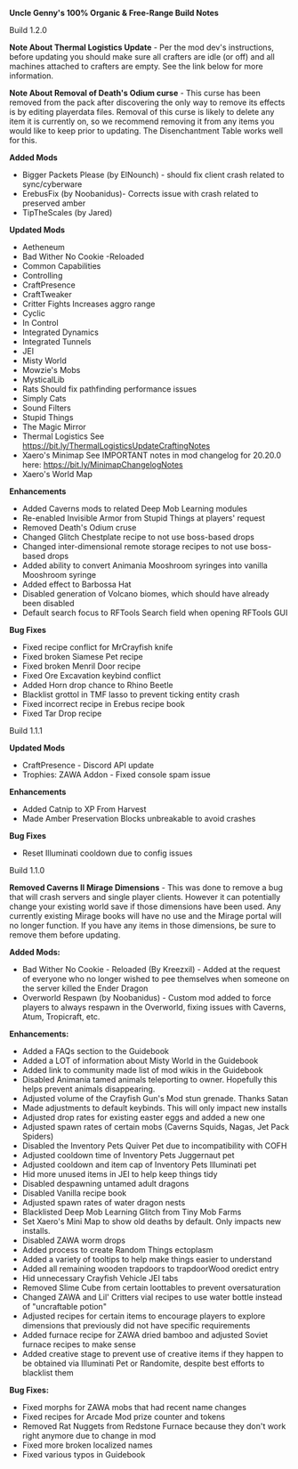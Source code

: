 **Uncle Genny's 100% Organic & Free-Range Build Notes**

Build 1.2.0

**Note About Thermal Logistics Update** - Per the mod dev's instructions, before updating you should make sure all crafters are idle (or off) and all machines attached to crafters are empty. See the link below for more information.

**Note About Removal of Death's Odium curse** - This curse has been removed from the pack after discovering the only way to remove its effects is by editing playerdata files. Removal of this curse is likely to delete any item it is currently on, so we recommend removing it from any items you would like to keep prior to updating. The Disenchantment Table works well for this.

**Added Mods**

* Bigger Packets Please (by ElNounch) - should fix client crash related to sync/cyberware
* ErebusFix (by Noobanidus)- Corrects issue with crash related to preserved amber
* TipTheScales (by Jared)

**Updated Mods**

* Aetheneum 
* Bad Wither No Cookie -Reloaded 
* Common Capabilities
* Controlling 
* CraftPresence 
* CraftTweaker 
* Critter Fights  	Increases aggro range 
* Cyclic 
* In Control
* Integrated Dynamics 
* Integrated Tunnels
* JEI 
* Misty World 
* Mowzie's Mobs 
* MysticalLib 
* Rats  				Should fix pathfinding performance issues
* Simply Cats 
* Sound Filters 
* Stupid Things
* The Magic Mirror
* Thermal Logistics  	See https://bit.ly/ThermalLogisticsUpdateCraftingNotes
* Xaero's Minimap  	See IMPORTANT notes in mod changelog for 20.20.0 here: https://bit.ly/MinimapChangelogNotes
* Xaero's World Map 

**Enhancements**

* Added Caverns mods to related Deep Mob Learning modules
* Re-enabled Invisible Armor from Stupid Things at players' request
* Removed Death's Odium cruse
* Changed Glitch Chestplate recipe to not use boss-based drops
* Changed inter-dimensional remote storage recipes to not use boss-based drops
* Added ability to convert Animania Mooshroom syringes into vanilla Mooshroom syringe
* Added effect to Barbossa Hat
* Disabled generation of Volcano biomes, which should have already been disabled
* Default search focus to RFTools Search field when opening RFTools GUI

**Bug Fixes**

* Fixed recipe conflict for MrCrayfish knife
* Fixed broken Siamese Pet recipe
* Fixed broken Menril Door recipe
* Fixed Ore Excavation keybind conflict
* Added Horn drop chance to Rhino Beetle
* Blacklist grottol in TMF lasso to prevent ticking entity crash
* Fixed incorrect recipe in Erebus recipe book
* Fixed Tar Drop recipe


Build 1.1.1

**Updated Mods**

* CraftPresence - Discord API update
* Trophies: ZAWA Addon - Fixed console spam issue

**Enhancements**

* Added Catnip to XP From Harvest
* Made Amber Preservation Blocks unbreakable to avoid crashes

**Bug Fixes**

* Reset Illuminati cooldown due to config issues



Build 1.1.0

**Removed Caverns II Mirage Dimensions** - This was done to remove a bug that will crash servers and single player clients. However it can potentially change your existing world save if those dimensions have been used. Any currently existing Mirage books will have no use and the Mirage portal will no longer function. If you have any items in those dimensions, be sure to remove them before updating.

**Added Mods:**

* Bad Wither No Cookie - Reloaded (By Kreezxil) - Added at the request of everyone who no longer wished to pee themselves when someone on the server killed the Ender Dragon
* Overworld Respawn (by Noobanidus) - Custom mod added to force players to always respawn in the Overworld, fixing issues with Caverns, Atum, Tropicraft, etc.

**Enhancements:**

* Added a FAQs section to the Guidebook
* Added a LOT of information about Misty World in the Guidebook
* Added link to community made list of mod wikis in the Guidebook
* Disabled Animania tamed animals teleporting to owner. Hopefully this helps prevent animals disappearing.
* Adjusted volume of the Crayfish Gun's Mod stun grenade. Thanks Satan
* Made adjustments to default keybinds. This will only impact new installs
* Adjusted drop rates for existing easter eggs and added a new one
* Adjusted spawn rates of certain mobs (Caverns Squids, Nagas, Jet Pack Spiders)
* Disabled the Inventory Pets Quiver Pet due to incompatibility with COFH
* Adjusted cooldown time of Inventory Pets Juggernaut pet
* Adjusted cooldown and item cap of Inventory Pets Illuminati pet
* Hid more unused items in JEI to help keep things tidy
* Disabled despawning untamed adult dragons
* Disabled Vanilla recipe book
* Adjusted spawn rates of water dragon nests
* Blacklisted Deep Mob Learning Glitch from Tiny Mob Farms
* Set Xaero's Mini Map to show old deaths by default. Only impacts new installs.
* Disabled ZAWA worm drops
* Added process to create Random Things ectoplasm
* Added a variety of tooltips to help make things easier to understand
* Added all remaining wooden trapdoors to trapdoorWood oredict entry
* Hid unnecessary Crayfish Vehicle JEI tabs
* Removed Slime Cube from certain loottables to prevent oversaturation
* Changed ZAWA and Lil' Critters vial recipes to use water bottle instead of "uncraftable potion"
* Adjusted recipes for certain items to encourage players to explore dimensions that previously did not have specific requirements
* Added furnace recipe for ZAWA dried bamboo and adjusted Soviet furnace recipes to make sense
* Added creative stage to prevent use of creative items if they happen to be obtained via Illuminati Pet or Randomite, despite best efforts to blacklist them

**Bug Fixes:**

* Fixed morphs for ZAWA mobs that had recent name changes
* Fixed recipes for Arcade Mod prize counter and tokens
* Removed Rat Nuggets from Redstone Furnace because they don't work right anymore due to change in mod
* Fixed more broken localized names
* Fixed various typos in Guidebook
